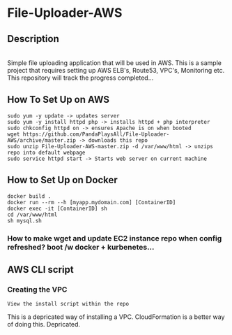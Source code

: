 # File-Uploader-AWS

## Description
<br>Simple file uploading application that will be used in AWS. 
This is a sample project that requires setting up AWS ELB's, Route53, VPC's, Monitoring etc.
This repository will track the progress completed...</br>

## How To Set Up on AWS
```
sudo yum -y update -> updates server
sudo yum -y install httpd php -> installs httpd + php interpreter
sudo chkconfig httpd on -> ensures Apache is on when booted
wget https://github.com/PandaPlaysAll/File-Uploader-AWS/archive/master.zip -> downloads this repo
sudo unzip File-Uploader-AWS-master.zip -d /var/www/html -> unzips repo into default webpage
sudo service httpd start -> Starts web server on current machine
```

## How to Set Up on Docker
```
docker build .
docker run --rm --h [myapp.mydomain.com] [ContainerID]
docker exec -it [ContainerID] sh
cd /var/www/html
sh mysql.sh
```

### How to make wget and update EC2 instance repo when config refreshed? boot /w docker + kurbenetes...

## AWS CLI script

### Creating the VPC
```
View the install script within the repo
```
This is a depricated way of installing a VPC. CloudFormation is a better way of doing this.
Depricated.
